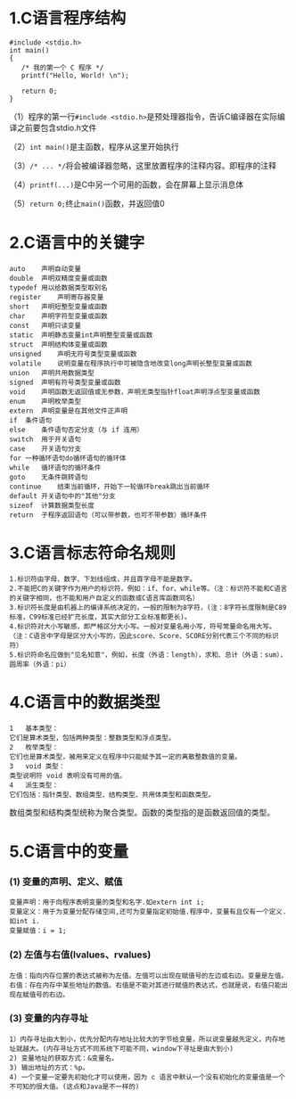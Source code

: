# 1.C语言程序结构 #
	
	#include <stdio.h>
	int main()
	{
	   /* 我的第一个 C 程序 */
	   printf("Hello, World! \n");
	   
	   return 0;
	}

（1）程序的第一行`#include <stdio.h>`是预处理器指令，告诉C编译器在实际编译之前要包含stdio.h文件

（2）`int main()`是主函数，程序从这里开始执行

（3）`/* ... */`将会被编译器忽略，这里放置程序的注释内容。即程序的注释

（4）`printf(...)`是C中另一个可用的函数，会在屏幕上显示消息体

（5）`return 0;`终止`main()`函数，并返回值0

# 2.C语言中的关键字 #

	auto	声明自动变量
	double	声明双精度变量或函数
	typedef	用以给数据类型取别名
	register	声明寄存器变量
	short	声明短整型变量或函数
	char	声明字符型变量或函数
	const	声明只读变量
	static	声明静态变量int声明整型变量或函数
	struct	声明结构体变量或函数
	unsigned	声明无符号类型变量或函数
	volatile	说明变量在程序执行中可被隐含地改变long声明长整型变量或函数
	union	声明共用数据类型
	signed	声明有符号类型变量或函数
	void	声明函数无返回值或无参数，声明无类型指针float声明浮点型变量或函数
	enum	声明枚举类型
	extern	声明变量是在其他文件正声明
	if	条件语句
	else	条件语句否定分支（与 if 连用）
	switch	用于开关语句
	case	开关语句分支
	for	一种循环语句do循环语句的循环体
	while	循环语句的循环条件
	goto	无条件跳转语句
	continue	结束当前循环，开始下一轮循环break跳出当前循环
	default	开关语句中的"其他"分支
	sizeof	计算数据类型长度
	return	子程序返回语句（可以带参数，也可不带参数）循环条件

# 3.C语言标志符命名规则 #

	1.标识符由字母、数字、下划线组成，并且首字母不能是数字。
	2.不能把C的关键字作为用户的标识符，例如：if、for、while等。（注：标识符不能和C语言的关键字相同，也不能和用户自定义的函数或C语言库函数同名）
	3.标识符长度是由机器上的编译系统决定的，一般的限制为8字符，(注：8字符长度限制是C89标准，C99标准已经扩充长度，其实大部分工业标准都更长)。
	4.标识符对大小写敏感，即严格区分大小写。一般对变量名用小写，符号常量命名用大写。（注：C语言中字母是区分大小写的，因此score、Score、SCORE分别代表三个不同的标识符）
	5.标识符命名应做到"见名知意"，例如，长度（外语：length），求和、总计（外语：sum），圆周率（外语：pi）	 

# 4.C语言中的数据类型 #

	1	基本类型：
	它们是算术类型，包括两种类型：整数类型和浮点类型。
	2	枚举类型：
	它们也是算术类型，被用来定义在程序中只能赋予其一定的离散整数值的变量。
	3	void 类型：
	类型说明符 void 表明没有可用的值。
	4	派生类型：
	它们包括：指针类型、数组类型、结构类型、共用体类型和函数类型。

数组类型和结构类型统称为聚合类型。函数的类型指的是函数返回值的类型。

# 5.C语言中的变量 #

### (1) 变量的声明、定义、赋值 ###

	变量声明：用于向程序表明变量的类型和名字.如extern int i;
	变量定义：用于为变量分配存储空间,还可为变量指定初始值.程序中，变量有且仅有一个定义.如int i.
	变量赋值：i = 1;

### (2) 左值与右值(lvalues、rvalues) ###

	左值：指向内存位置的表达式被称为左值。左值可以出现在赋值号的左边或右边。变量是左值。
	右值：存在内存中某些地址的数值。右值是不能对其进行赋值的表达式，也就是说，右值只能出现在赋值号的右边。

### (3) 变量的内存寻址 ###

	1）内存寻址由大到小，优先分配内存地址比较大的字节给变量，所以说变量越先定义，内存地址就越大。(内存寻址方式不同系统下可能不同，window下寻址是由大到小)
	2) 变量地址的获取方式：&变量名。
	3) 输出地址的方式：%p。
	4) 一个变量一定要先初始化才可以使用，因为 c 语言中默认一个没有初始化的变量值是一个不可知的很大值。(这点和Java是不一样的)